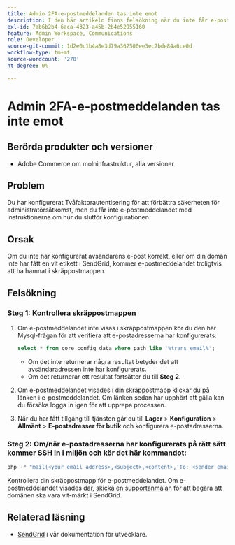 ```yaml
---
title: Admin 2FA-e-postmeddelanden tas inte emot
description: I den här artikeln finns felsökning när du inte får e-postmeddelandet med anvisningar om hur du slutför installationen efter att du har konfigurerat Two-Factor Authentication (2FA) för att förbättra säkerheten för administratörsåtkomst i Adobe Commerce i molninfrastrukturen.
exl-id: 7ab6b2b4-6aca-4323-a45b-2b4e52955160
feature: Admin Workspace, Communications
role: Developer
source-git-commit: 1d2e0c1b4a8e3d79a362500ee3ec7bde84a6ce0d
workflow-type: tm+mt
source-wordcount: '270'
ht-degree: 0%

---
```


# Admin 2FA-e-postmeddelanden tas inte emot


## Berörda produkter och versioner

* Adobe Commerce om molninfrastruktur, alla versioner

## Problem

Du har konfigurerat Tvåfaktorautentisering för att förbättra säkerheten för administratörsåtkomst, men du får inte e-postmeddelandet med instruktionerna om hur du slutför konfigurationen.

## Orsak

Om du inte har konfigurerat avsändarens e-post korrekt, eller om din domän inte har fått en vit etikett i SendGrid, kommer e-postmeddelandet troligtvis att ha hamnat i skräppostmappen.

## Felsökning

### Steg 1: Kontrollera skräppostmappen

1. Om e-postmeddelandet inte visas i skräppostmappen kör du den här Mysql-frågan för att verifiera att e-postadresserna har konfigurerats:

   ```sql
   select * from core_config_data where path like '%trans_email%';
   ```

   * Om det inte returnerar några resultat betyder det att avsändaradressen inte har konfigurerats.
   * Om det returnerar ett resultat fortsätter du till **Steg 2**.

1. Om e-postmeddelandet visades i din skräppostmapp klickar du på länken i e-postmeddelandet. Om länken sedan har upphört att gälla kan du försöka logga in igen för att upprepa processen.
1. När du har fått tillgång till tjänsten går du till **Lager** > **Konfiguration** > **Allmänt** > **E-postadresser för butik** och konfigurera e-postadresserna.

### Steg 2: Om/när e-postadresserna har konfigurerats på rätt sätt kommer SSH in i miljön och kör det här kommandot:

```php
php -r "mail(<your email address>,<subject>,<content>,'To: <sender email>');"
```

Kontrollera din skräppostmapp för e-postmeddelandet. Om e-postmeddelandet visades där, [skicka en supportanmälan](/help/help-center-guide/help-center/magento-help-center-user-guide.md#login) för att begära att domänen ska vara vit-märkt i SendGrid.

## Relaterad läsning

* [SendGrid](https://devdocs.magento.com/cloud/project/sendgrid.html) i vår dokumentation för utvecklare.
